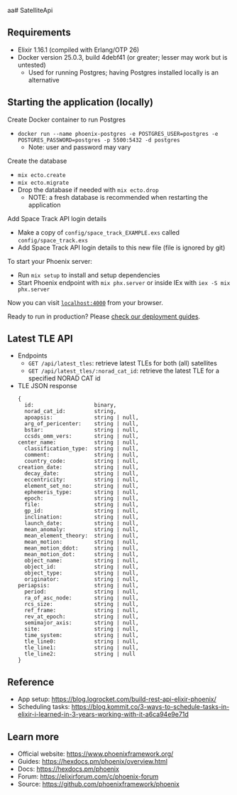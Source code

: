 aa# SatelliteApi

## Requirements
  * Elixir 1.16.1 (compiled with Erlang/OTP 26)
  * Docker version 25.0.3, build 4debf41 (or greater; lesser may work but is untested)
    * Used for running Postgres; having Postgres installed locally is an alternative

## Starting the application (locally)
Create Docker container to run Postgres
  * `docker run --name phoenix-postgres -e POSTGRES_USER=postgres -e POSTGRES_PASSWORD=postgres -p 5500:5432 -d postgres`
    * Note: user and password may vary

Create the database
  * `mix ecto.create`
  * `mix ecto.migrate`
  * Drop the database if needed with `mix ecto.drop`
    * NOTE: a fresh database is recommended when restarting the application

Add Space Track API login details
  * Make a copy of `config/space_track_EXAMPLE.exs` called `config/space_track.exs`
  * Add Space Track API login details to this new file (file is ignored by git)

To start your Phoenix server:

  * Run `mix setup` to install and setup dependencies
  * Start Phoenix endpoint with `mix phx.server` or inside IEx with `iex -S mix phx.server`

Now you can visit [`localhost:4000`](http://localhost:4000) from your browser.

Ready to run in production? Please [check our deployment guides](https://hexdocs.pm/phoenix/deployment.html).

## Latest TLE API
  * Endpoints
    * `GET /api/latest_tles`: retrieve latest TLEs for both (all) satellites
    * `GET /api/latest_tles/:norad_cat_id`: retrieve the latest TLE for a specified NORAD CAT id
  * TLE JSON response
    ```
    {
      id:                   binary,
      norad_cat_id:         string,
      apoapsis:             string | null,
      arg_of_pericenter:    string | null,
      bstar:                string | null,
      ccsds_omm_vers:       string | null,
    center_name:            string | null,
      classification_type:  string | null,
      comment:              string | null,
      country_code:         string | null,
    creation_date:          string | null,
      decay_date:           string | null,
      eccentricity:         string | null,
      element_set_no:       string | null,
      ephemeris_type:       string | null,
      epoch:                string | null,
      file:                 string | null,
      gp_id:                string | null,
      inclination:          string | null,
      launch_date:          string | null,
      mean_anomaly:         string | null,
      mean_element_theory:  string | null,
      mean_motion:          string | null,
      mean_motion_ddot:     string | null,
      mean_motion_dot:      string | null,
      object_name:          string | null,
      object_id:            string | null,
      object_type:          string | null,
      originator:           string | null,
    periapsis:              string | null,
      period:               string | null,
      ra_of_asc_node:       string | null,
      rcs_size:             string | null,
      ref_frame:            string | null,
      rev_at_epoch:         string | null,
      semimajor_axis:       string | null,
      site:                 string | null,
      time_system:          string | null,
      tle_line0:            string | null,
      tle_line1:            string | null,
      tle_line2:            string | null
    }
    ```

## Reference
  * App setup: https://blog.logrocket.com/build-rest-api-elixir-phoenix/
  * Scheduling tasks: https://blog.kommit.co/3-ways-to-schedule-tasks-in-elixir-i-learned-in-3-years-working-with-it-a6ca94e9e71d

## Learn more

  * Official website: https://www.phoenixframework.org/
  * Guides: https://hexdocs.pm/phoenix/overview.html
  * Docs: https://hexdocs.pm/phoenix
  * Forum: https://elixirforum.com/c/phoenix-forum
  * Source: https://github.com/phoenixframework/phoenix
